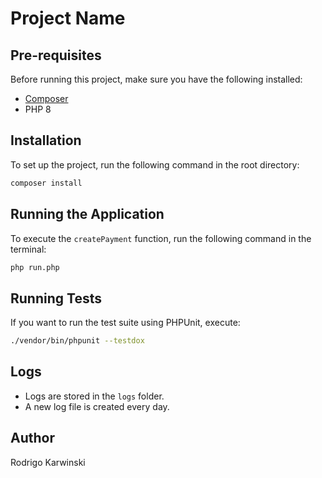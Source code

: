 # Project Name

## Pre-requisites

Before running this project, make sure you have the following installed:
- [Composer](https://getcomposer.org/)
- PHP 8

## Installation

To set up the project, run the following command in the root directory:
```sh
composer install
```

## Running the Application

To execute the `createPayment` function, run the following command in the terminal:
```sh
php run.php
```

## Running Tests

If you want to run the test suite using PHPUnit, execute:
```sh
./vendor/bin/phpunit --testdox
```

## Logs

- Logs are stored in the `logs` folder.
- A new log file is created every day.

## Author

Rodrigo Karwinski

